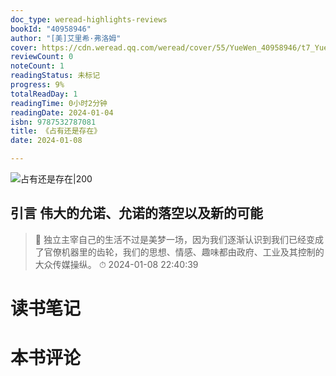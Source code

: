 ```yaml
---
doc_type: weread-highlights-reviews
bookId: "40958946"
author: "[美]艾里希·弗洛姆"
cover: https://cdn.weread.qq.com/weread/cover/55/YueWen_40958946/t7_YueWen_40958946.jpg
reviewCount: 0
noteCount: 1
readingStatus: 未标记
progress: 9%
totalReadDay: 1
readingTime: 0小时2分钟
readingDate: 2024-01-04
isbn: 9787532787081
title: 《占有还是存在》
date: 2024-01-08

---
```


![ 占有还是存在|200](https://cdn.weread.qq.com/weread/cover/55/YueWen_40958946/t7_YueWen_40958946.jpg)


## 引言 伟大的允诺、允诺的落空以及新的可能

> 📌 独立主宰自己的生活不过是美梦一场，因为我们逐渐认识到我们已经变成了官僚机器里的齿轮，我们的思想、情感、趣味都由政府、工业及其控制的大众传媒操纵。 
> ⏱ 2024-01-08 22:40:39 


# 读书笔记


# 本书评论
